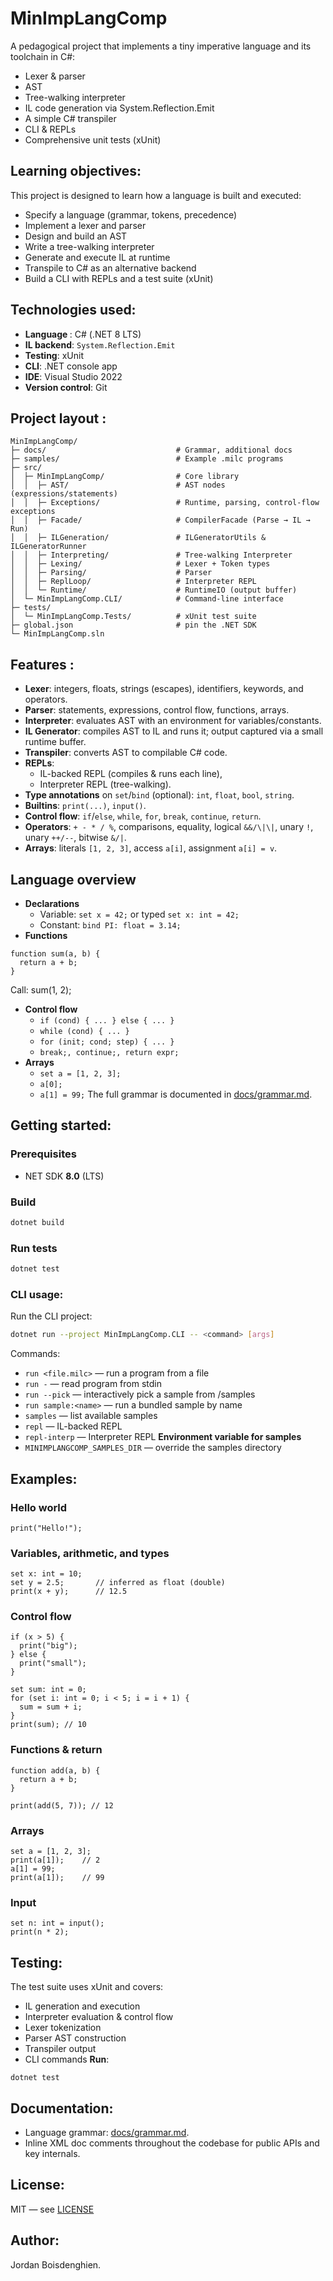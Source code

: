 # MinImpLangComp
A pedagogical project that implements a tiny imperative language and its toolchain in C#:
- Lexer & parser
- AST
- Tree-walking interpreter
- IL code generation via System.Reflection.Emit
- A simple C# transpiler
- CLI & REPLs
- Comprehensive unit tests (xUnit)

## Learning objectives:
This project is designed to learn how a language is built and executed:
- Specify a language (grammar, tokens, precedence)
- Implement a lexer and parser
- Design and build an AST
- Write a tree-walking interpreter
- Generate and execute IL at runtime
- Transpile to C# as an alternative backend
- Build a CLI with REPLs and a test suite (xUnit)

## Technologies used:
- <b>Language </b>: C# (.NET 8 LTS)
- <b>IL backend</b>: ```System.Reflection.Emit```
- <b>Testing</b>: xUnit
- <b>CLI</b>: .NET console app 
- <b>IDE</b>: Visual Studio 2022
- <b>Version control</b>: Git

## Project layout :
```ebnf
MinImpLangComp/
├─ docs/                             # Grammar, additional docs
├─ samples/                          # Example .milc programs
├─ src/
│  ├─ MinImpLangComp/                # Core library
│  │  ├─ AST/                        # AST nodes (expressions/statements)
│  │  ├─ Exceptions/                 # Runtime, parsing, control-flow exceptions
│  │  ├─ Facade/                     # CompilerFacade (Parse → IL → Run)
│  │  ├─ ILGeneration/               # ILGeneratorUtils & ILGeneratorRunner
│  │  ├─ Interpreting/               # Tree-walking Interpreter
│  │  ├─ Lexing/                     # Lexer + Token types
│  │  ├─ Parsing/                    # Parser
│  │  ├─ ReplLoop/                   # Interpreter REPL
│  │  └─ Runtime/                    # RuntimeIO (output buffer)
│  └─ MinImpLangComp.CLI/            # Command-line interface
├─ tests/
│  └─ MinImpLangComp.Tests/          # xUnit test suite
├─ global.json                       # pin the .NET SDK
└─ MinImpLangComp.sln
```

## Features :
- <b>Lexer</b>: integers, floats, strings (escapes), identifiers, keywords, and operators.
- <b>Parser</b>: statements, expressions, control flow, functions, arrays.
- <b>Interpreter</b>: evaluates AST with an environment for variables/constants.
- <b>IL Generator</b>: compiles AST to IL and runs it; output captured via a small runtime buffer.
- <b>Transpiler</b>: converts AST to compilable C# code.
- <b>REPLs</b>:
  - IL-backed REPL (compiles & runs each line),
  - Interpreter REPL (tree-walking).
- <b>Type annotations</b> on ```set```/```bind``` (optional): ```int```, ```float```, ```bool```, ```string```.
- <b>Builtins</b>: ```print(...)```, ```input()```.
- <b>Control flow</b>: ```if```/```else```, ```while```, ```for```, ```break```, ```continue```, ```return```.
- <b>Operators</b>: ```+ - * / %```, comparisons, equality, logical ```&&/\|\|```, unary ```!```, unary ```++/--```, bitwise ```&/|```.
- <b>Arrays</b>: literals ```[1, 2, 3]```, access ```a[i]```, assignment ```a[i] = v```.

## Language overview
- <b>Declarations</b>
  - Variable: ```set x = 42;``` or typed ```set x: int = 42;```
  - Constant: ```bind PI: float = 3.14;```
- <b>Functions</b>
```
function sum(a, b) {
  return a + b;
}
```
Call: sum(1, 2);
- <b>Control flow</b>
  - ```if (cond) { ... } else { ... }```
  - ```while (cond) { ... }```
  - ```for (init; cond; step) { ... }```
  - ```break;, continue;, return expr;```
- <b>Arrays</b>
  - ```set a = [1, 2, 3];```
  - ```a[0];```
  - ```a[1] = 99;```
The full grammar is documented in [docs/grammar.md](https://github.com/Cainiam/MinImpLangComp/blob/main/docs/grammar.md).

## Getting started:
### Prerequisites
- NET SDK <b>8.0</b> (LTS)

### Build
```bash
dotnet build
```

### Run tests
```bash
dotnet test
```

### CLI usage:
Run the CLI project:
```bash
dotnet run --project MinImpLangComp.CLI -- <command> [args]
```
Commands:
- ```run <file.milc>``` — run a program from a file
- ```run -``` — read program from stdin
- ```run --pick``` — interactively pick a sample from /samples
- ```run sample:<name>``` — run a bundled sample by name
- ```samples``` — list available samples
- ```repl``` — IL-backed REPL
- ```repl-interp``` — Interpreter REPL
<b>Environment variable for samples</b>
- ```MINIMPLANGCOMP_SAMPLES_DIR``` — override the samples directory

## Examples:
### Hello world
```
print("Hello!");
```

### Variables, arithmetic, and types
```
set x: int = 10;
set y = 2.5;       // inferred as float (double)
print(x + y);      // 12.5
```

### Control flow
```
if (x > 5) {
  print("big");
} else {
  print("small");
}

set sum: int = 0;
for (set i: int = 0; i < 5; i = i + 1) {
  sum = sum + i;
}
print(sum); // 10
```

### Functions & return
```
function add(a, b) {
  return a + b;
}

print(add(5, 7)); // 12
```

### Arrays
```
set a = [1, 2, 3];
print(a[1]);    // 2
a[1] = 99;
print(a[1]);    // 99
```

### Input
```
set n: int = input();
print(n * 2);
```

## Testing:
The test suite uses xUnit and covers:
- IL generation and execution
- Interpreter evaluation & control flow
- Lexer tokenization
- Parser AST construction
- Transpiler output
- CLI commands
<b>Run</b>:
```
dotnet test
```

## Documentation:
- Language grammar: [docs/grammar.md](https://github.com/Cainiam/MinImpLangComp/blob/main/docs/grammar.md).
- Inline XML doc comments throughout the codebase for public APIs and key internals.

## License:
MIT — see [LICENSE](https://github.com/Cainiam/MinImpLangComp/blob/main/LICENSE)

## Author:
Jordan Boisdenghien.

